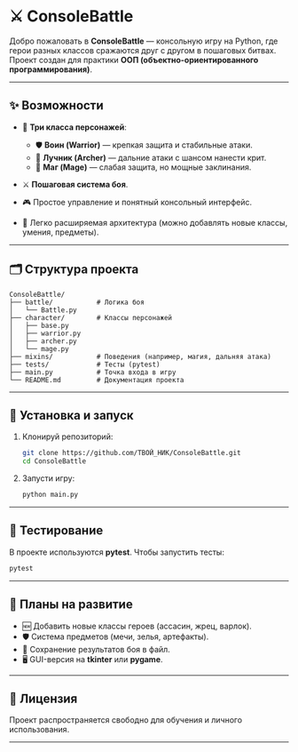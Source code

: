# ⚔️ ConsoleBattle

Добро пожаловать в **ConsoleBattle** — консольную игру на Python, где герои разных классов сражаются друг с другом в пошаговых битвах.
Проект создан для практики **ООП (объектно-ориентированного программирования)**.

---

## ✨ Возможности

* 📜 **Три класса персонажей**:

  * 🛡️ **Воин (Warrior)** — крепкая защита и стабильные атаки.
  * 🏹 **Лучник (Archer)** — дальние атаки с шансом нанести крит.
  * 🔮 **Маг (Mage)** — слабая защита, но мощные заклинания.
* ⚔️ **Пошаговая система боя**.
* 🎮 Простое управление и понятный консольный интерфейс.
* 🔌 Легко расширяемая архитектура (можно добавлять новые классы, умения, предметы).

---

## 🗂 Структура проекта

```
ConsoleBattle/
├── battle/           # Логика боя
│   └── Battle.py
├── character/        # Классы персонажей
│   ├── base.py
│   ├── warrior.py
│   ├── archer.py
│   └── mage.py
├── mixins/           # Поведения (например, магия, дальняя атака)
├── tests/            # Тесты (pytest)
├── main.py           # Точка входа в игру
└── README.md         # Документация проекта
```

---

## 🚀 Установка и запуск

1. Клонируй репозиторий:

   ```bash
   git clone https://github.com/ТВОЙ_НИК/ConsoleBattle.git
   cd ConsoleBattle
   ```

2. Запусти игру:

   ```bash
   python main.py
   ```

---

## 🧪 Тестирование

В проекте используются **pytest**. Чтобы запустить тесты:

```bash
pytest
```

---

## 🔮 Планы на развитие

* 🆕 Добавить новые классы героев (ассасин, жрец, варлок).
* 🛡 Система предметов (мечи, зелья, артефакты).
* 💾 Сохранение результатов боя в файл.
* 🖥 GUI-версия на **tkinter** или **pygame**.

---

## 📜 Лицензия

Проект распространяется свободно для обучения и личного использования.

---

